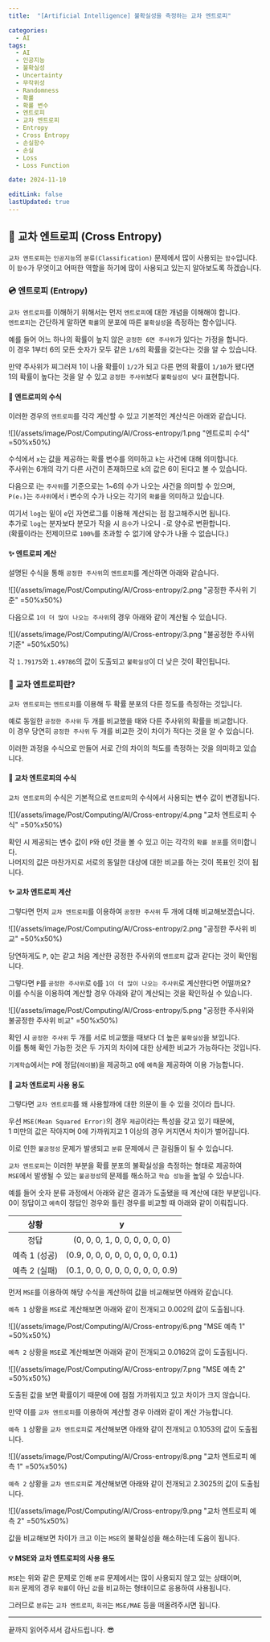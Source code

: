 ```yaml
---
title:  "[Artificial Intelligence] 불확실성을 측정하는 교차 엔트로피"

categories:
  - AI
tags:
  - AI
  - 인공지능
  - 불확실성
  - Uncertainty
  - 무작위성
  - Randomness
  - 확률
  - 확률 변수
  - 엔트로피
  - 교차 엔트로피
  - Entropy
  - Cross Entropy
  - 손실함수
  - 손실
  - Loss
  - Loss Function

date: 2024-11-10

editLink: false
lastUpdated: true
---
```


## 📀 교차 엔트로피 (Cross Entropy)
`교차 엔트로피`는 `인공지능`의 `분류(Classification)` 문제에서 많이 사용되는 `함수`입니다.  
이 `함수`가 무엇이고 어떠한 역할을 하기에 많이 사용되고 있는지 알아보도록 하겠습니다.

### 💿 엔트로피 (Entropy)
`교차 엔트로피`를 이해하기 위해서는 먼저 `엔트로피`에 대한 개념을 이해해야 합니다.  
`엔트로피`는 간단하게 말하면 `확률`의 분포에 따른 `불확실성`을 측정하는 함수입니다.

예를 들어 어느 하나의 확률이 높지 않은 `공정한 6면 주사위`가 있다는 가정을 합니다.  
이 경우 1부터 6의 모든 숫자가 모두 같은 `1/6`의 확률을 갖는다는 것을 알 수 있습니다.

만약 주사위가 찌그러져 1이 나올 확률이 `1/2`가 되고 다른 면의 확률이 `1/10`가 됐다면  
1의 확률이 높다는 것을 알 수 있고 `공정한 주사위`보다 `불확실성이 낮다` 표현합니다.

#### 📖 엔트로피의 수식
이러한 경우의 `엔트로피`를 각각 계산할 수 있고 기본적인 계산식은 아래와 같습니다.  

![](/assets/image/Post/Computing/AI/Cross-entropy/1.png "엔트로피 수식" =50%x50%)

수식에서 `x`는 값을 제공하는 확률 변수를 의미하고 `k`는 사건에 대해 의미합니다.  
주사위는 6개의 각기 다른 사건이 존재하므로 `k`의 값은 6이 된다고 볼 수 있습니다.

다음으로 i는 `주사위`를 기준으로는 1~6의 수가 나오는 사건을 의미할 수 있으며,  
`P(eᵢ)`는 `주사위`에서 i 변수의 수가 나오는 각기의 `확률`을 의미하고 있습니다.

여기서 `log`는 밑이 `e`인 자연로그를 이용해 계산되는 점 참고해주시면 됩니다.  
추가로 `log`는 분자보다 분모가 작을 시 `음수`가 나오니 `-`로 양수로 변환합니다.  
(확률이라는 전제이므로 `100%`를 초과할 수 없기에 양수가 나올 수 없습니다.)

#### ✨ 엔트로피 계산
설명된 수식을 통해 `공정한 주사위`의 `엔트로피`를 계산하면 아래와 같습니다.

![](/assets/image/Post/Computing/AI/Cross-entropy/2.png "공정한 주사위 기준" =50%x50%)

다음으로 `1이 더 많이 나오는 주사위`의 경우 아래와 같이 계산될 수 있습니다.

![](/assets/image/Post/Computing/AI/Cross-entropy/3.png "불공정한 주사위 기준" =50%x50%)

각 `1.79175`와 `1.49786`의 값이 도출되고 `불확실성`이 더 낮은 것이 확인됩니다.

### 🦾 교차 엔트로피란?
`교차 엔트로피`는 `엔트로피`를 이용해 두 확률 분포의 다른 정도를 측정하는 것입니다.  

예로 동일한 `공정한 주사위` 두 개를 비교했을 때와 다른 주사위의 확률을 비교합니다.  
이 경우 당연히 `공정한 주사위` 두 개를 비교한 것이 차이가 적다는 것을 알 수 있습니다.

이러한 과정을 수식으로 만들어 서로 간의 차이의 척도를 측정하는 것을 의미하고 있습니다.

#### 📖 교차 엔트로피의 수식
`교차 엔트로피`의 수식은 기본적으로 `엔트로피`의 수식에서 사용되는 변수 값이 변경됩니다.

![](/assets/image/Post/Computing/AI/Cross-entropy/4.png "교차 엔트로피 수식" =50%x50%)

확인 시 제공되는 변수 값이 `P`와 `Q`인 것을 볼 수 있고 이는 각각의 `확률 분포`를 의미합니다.  
나머지의 값은 마찬가지로 서로의 동일한 대상에 대한 비교를 하는 것이 목표인 것이 됩니다.

#### ✨ 교차 엔트로피 계산
그렇다면 먼저 `교차 엔트로피`를 이용하여 `공정한 주사위` 두 개에 대해 비교해보겠습니다.

![](/assets/image/Post/Computing/AI/Cross-entropy/2.png "공정한 주사위 비교" =50%x50%)

당연하게도 `P`, `Q`는 같고 처음 계산한 공정한 주사위의 `엔트로피` 값과 같다는 것이 확인됩니다.

그렇다면 `P`를 `공정한 주사위`로 `Q`를 `1이 더 많이 나오는 주사위`로 계산한다면 어떨까요?  
이를 수식을 이용하여 계산할 경우 아래와 같이 계산되는 것을 확인하실 수 있습니다.

![](/assets/image/Post/Computing/AI/Cross-entropy/5.png "공정한 주사위와 불공정한 주사위 비교" =50%x50%)

확인 시 `공정한 주사위` 두 개를 서로 비교했을 때보다 더 높은 `불확실성`을 보입니다.  
이를 통해 확인 가능한 것은 두 가지의 차이에 대한 상세한 비교가 가능하다는 것입니다.

`기계학습`에서는 `P`에 정답(`레이블`)을 제공하고 `Q`에 `예측`을 제공하여 이용 가능합니다.

#### 🤔 교차 엔트로피 사용 용도
그렇다면 `교차 엔트로피`를 왜 사용할까에 대한 의문이 들 수 있을 것이라 듭니다.

우선 `MSE(Mean Squared Error)`의 경우 `제곱`이라는 특성을 갖고 있기 때문에,  
1 미만의 값은 작아지며 0에 가까워지고 1 이상의 경우 커지면서 차이가 벌어집니다.  

이로 인한 `불공정성` 문제가 발생되고 `분류` 문제에서 큰 걸림돌이 될 수 있습니다.

`교차 엔트로피`는 이러한 부분을 확률 분포의 불확실성을 측정하는 형태로 제공하여  
`MSE`에서 발생될 수 있는 `불공정성`의 문제를 해소하고 `학습 성능`을 높일 수 있습니다.

예를 들어 숫자 분류 과정에서 아래와 같은 결과가 도출됐을 때 계산에 대한 부분입니다.  
0이 정답이고 `예측`이 정답인 경우와 틀린 경우를 비교할 때 아래와 같이 이뤄집니다.

|상황|y|
|:--:|:--:|
|정답|(0, 0, 0, 1, 0, 0, 0, 0, 0, 0)|
|예측 1 (성공)|(0.9, 0, 0, 0, 0, 0, 0, 0, 0, 0.1)|
|예측 2 (실패)|(0.1, 0, 0, 0, 0, 0, 0, 0, 0, 0.9)|

먼저 `MSE`를 이용하여 해당 수식을 계산하여 값을 비교해보면 아래와 같습니다.  

`예측 1` 상황을 `MSE`로 계산해보면 아래와 같이 전개되고 0.002의 값이 도출됩니다.

![](/assets/image/Post/Computing/AI/Cross-entropy/6.png "MSE 예측 1" =50%x50%)

`예측 2` 상황을 `MSE`로 계산해보면 아래와 같이 전개되고 0.0162의 값이 도출됩니다.

![](/assets/image/Post/Computing/AI/Cross-entropy/7.png "MSE 예측 2" =50%x50%)

도출된 값을 보면 확률이기 때문에 0에 점점 가까워지고 있고 차이가 크지 않습니다.  

만약 이를 `교차 엔트로피`를 이용하여 계산할 경우 아래와 같이 계산 가능합니다.

`예측 1` 상황을 `교차 엔트로피`로 계산해보면 아래와 같이 전개되고 0.1053의 값이 도출됩니다.

![](/assets/image/Post/Computing/AI/Cross-entropy/8.png "교차 엔트로피 예측 1" =50%x50%)

`예측 2` 상황을 `교차 엔트로피`로 계산해보면 아래와 같이 전개되고 2.3025의 값이 도출됩니다.

![](/assets/image/Post/Computing/AI/Cross-entropy/9.png "교차 엔트로피 예측 2" =50%x50%)

값을 비교해보면 차이가 크고 이는 `MSE`의 불확실성을 해소하는데 도움이 됩니다.  

#### 💡 MSE와 교차 엔트로피의 사용 용도
`MSE`는 위와 같은 문제로 인해 `분류` 문제에서는 많이 사용되지 않고 있는 상태이며,  
`회귀` 문제의 경우 `확률`이 아닌 `값`을 비교하는 형태이므로 응용하여 사용됩니다.

그러므로 `분류`는 `교차 엔트로피`, `회귀`는 `MSE/MAE` 등을 떠올려주시면 됩니다.

- - -

끝까지 읽어주셔서 감사드립니다. 😎